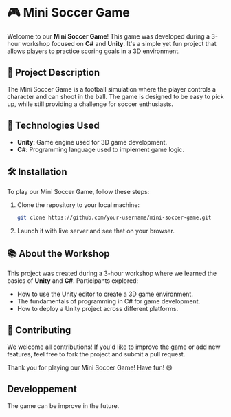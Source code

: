 # 🎮 Mini Soccer Game

Welcome to our **Mini Soccer Game**! This game was developed during a 3-hour workshop focused on **C#** and **Unity**. It's a simple yet fun project that allows players to practice scoring goals in a 3D environment.

## 📝 Project Description

The Mini Soccer Game is a football simulation where the player controls a character and can shoot in the ball. The game is designed to be easy to pick up, while still providing a challenge for soccer enthusiasts.

## 🚀 Technologies Used

- **Unity**: Game engine used for 3D game development.
- **C#**: Programming language used to implement game logic.

## 🛠️ Installation

To play our Mini Soccer Game, follow these steps:

1. Clone the repository to your local machine:

    ```bash
    git clone https://github.com/your-username/mini-soccer-game.git
    ```
2.  Launch it with live server and see that on your browser.


## 📚 About the Workshop

This project was created during a 3-hour workshop where we learned the basics of **Unity** and **C#**. Participants explored:

- How to use the Unity editor to create a 3D game environment.
- The fundamentals of programming in C# for game development.
- How to deploy a Unity project across different platforms.

## 🤝 Contributing

We welcome all contributions! If you'd like to improve the game or add new features, feel free to fork the project and submit a pull request.

Thank you for playing our Mini Soccer Game! Have fun! 😄

## Developpement 

The game can be improve in the future.
